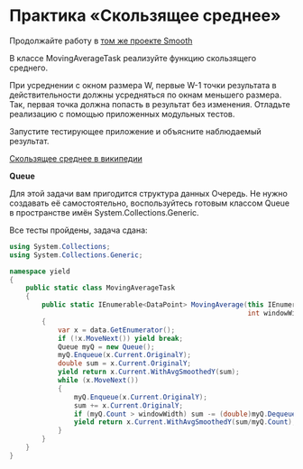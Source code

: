 # Практика «Скользящее среднее»

Продолжайте работу в [том же проекте Smooth](Smooth.zip)

В классе MovingAverageTask реализуйте функцию скользящего среднего.

При усреднении с окном размера W, первые W-1 точки результата в действительности должны усредняться по окнам меньшего размера. Так, первая точка должна попасть в результат без изменения. Отладьте реализацию с помощью приложенных модульных тестов.

Запустите тестирующее приложение и объясните наблюдаемый результат.

[Скользящее среднее в википедии](https://en.wikipedia.org/wiki/Moving_average#Simple_moving_average)

**Queue**

Для этой задачи вам пригодится структура данных Очередь. Не нужно создавать её самостоятельно, воспользуйтесь готовым классом Queue в пространстве имён System.Collections.Generic.


Все тесты пройдены, задача сдана:
```cs
using System.Collections;
using System.Collections.Generic;

namespace yield
{
    public static class MovingAverageTask
    {
        public static IEnumerable<DataPoint> MovingAverage(this IEnumerable<DataPoint> data,
                                                           int windowWidth)
        {
            var x = data.GetEnumerator();
            if (!x.MoveNext()) yield break;
            Queue myQ = new Queue();
            myQ.Enqueue(x.Current.OriginalY);
            double sum = x.Current.OriginalY;
            yield return x.Current.WithAvgSmoothedY(sum);
            while (x.MoveNext())
            {
                myQ.Enqueue(x.Current.OriginalY);
                sum += x.Current.OriginalY;
                if (myQ.Count > windowWidth) sum -= (double)myQ.Dequeue();
                yield return x.Current.WithAvgSmoothedY(sum/myQ.Count);
            }
        }
    }
}
```
